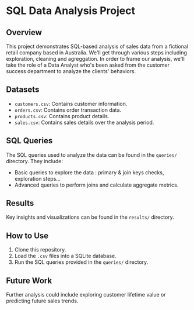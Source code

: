 # SQL Data Analysis Project

## Overview
This project demonstrates SQL-based analysis of sales data from a fictional retail company based in Australia. We'll get through various steps including exploration, cleaning and agreggation. In order to frame our analysis, we'll take the role of a Data Analyst who's been asked from the customer success department to analyze the clients' behaviors.

## Datasets
- `customers.csv`: Contains customer information.
- `orders.csv`: Contains order transaction data.
- `products.csv`: Contains product details.
- `sales.csv`: Contains sales details over the analysis period.

## SQL Queries
The SQL queries used to analyze the data can be found in the `queries/` directory. They include:
- Basic queries to explore the data : primary & join keys checks, exploration steps...
- Advanced queries to perform joins and calculate aggregate metrics.

## Results
Key insights and visualizations can be found in the `results/` directory.

## How to Use
1. Clone this repository.
2. Load the `.csv` files into a SQLite database.
3. Run the SQL queries provided in the `queries/` directory.

## Future Work
Further analysis could include exploring customer lifetime value or predicting future sales trends.
